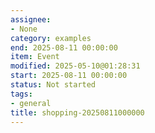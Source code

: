 ```yaml
---
assignee:
- None
category: examples
end: 2025-08-11 00:00:00
item: Event
modified: 2025-05-10@01:28:31
start: 2025-08-11 00:00:00
status: Not started
tags:
- general
title: shopping-20250811000000
---
```



